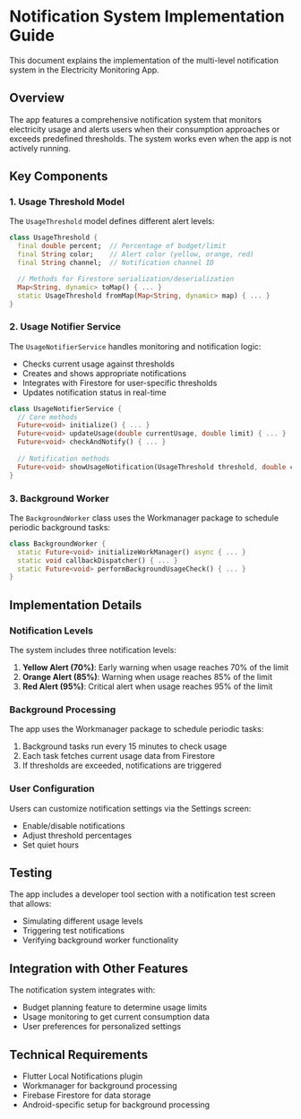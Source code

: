 # Notification System Implementation Guide

This document explains the implementation of the multi-level notification system in the Electricity Monitoring App.

## Overview

The app features a comprehensive notification system that monitors electricity usage and alerts users when their consumption approaches or exceeds predefined thresholds. The system works even when the app is not actively running.

## Key Components

### 1. Usage Threshold Model

The `UsageThreshold` model defines different alert levels:

```dart
class UsageThreshold {
  final double percent;  // Percentage of budget/limit
  final String color;    // Alert color (yellow, orange, red)
  final String channel;  // Notification channel ID

  // Methods for Firestore serialization/deserialization
  Map<String, dynamic> toMap() { ... }
  static UsageThreshold fromMap(Map<String, dynamic> map) { ... }
}
```

### 2. Usage Notifier Service

The `UsageNotifierService` handles monitoring and notification logic:

- Checks current usage against thresholds
- Creates and shows appropriate notifications
- Integrates with Firestore for user-specific thresholds
- Updates notification status in real-time

```dart
class UsageNotifierService {
  // Core methods
  Future<void> initialize() { ... }
  Future<void> updateUsage(double currentUsage, double limit) { ... }
  Future<void> checkAndNotify() { ... }
  
  // Notification methods
  Future<void> showUsageNotification(UsageThreshold threshold, double currentUsage, double limit) { ... }
}
```

### 3. Background Worker

The `BackgroundWorker` class uses the Workmanager package to schedule periodic background tasks:

```dart
class BackgroundWorker {
  static Future<void> initializeWorkManager() async { ... }
  static void callbackDispatcher() { ... }
  static Future<void> performBackgroundUsageCheck() { ... }
}
```

## Implementation Details

### Notification Levels

The system includes three notification levels:

1. **Yellow Alert (70%)**: Early warning when usage reaches 70% of the limit
2. **Orange Alert (85%)**: Warning when usage reaches 85% of the limit
3. **Red Alert (95%)**: Critical alert when usage reaches 95% of the limit

### Background Processing

The app uses the Workmanager package to schedule periodic tasks:

1. Background tasks run every 15 minutes to check usage
2. Each task fetches current usage data from Firestore
3. If thresholds are exceeded, notifications are triggered

### User Configuration

Users can customize notification settings via the Settings screen:

- Enable/disable notifications
- Adjust threshold percentages
- Set quiet hours

## Testing

The app includes a developer tool section with a notification test screen that allows:

- Simulating different usage levels
- Triggering test notifications
- Verifying background worker functionality

## Integration with Other Features

The notification system integrates with:

- Budget planning feature to determine usage limits
- Usage monitoring to get current consumption data
- User preferences for personalized settings

## Technical Requirements

- Flutter Local Notifications plugin
- Workmanager for background processing
- Firebase Firestore for data storage
- Android-specific setup for background processing